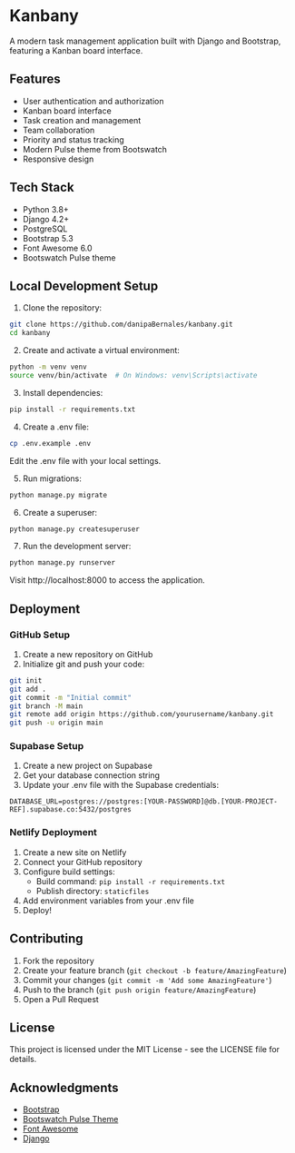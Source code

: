 # Kanbany

A modern task management application built with Django and Bootstrap, featuring a Kanban board interface.

## Features

- User authentication and authorization
- Kanban board interface
- Task creation and management
- Team collaboration
- Priority and status tracking
- Modern Pulse theme from Bootswatch
- Responsive design

## Tech Stack

- Python 3.8+
- Django 4.2+
- PostgreSQL
- Bootstrap 5.3
- Font Awesome 6.0
- Bootswatch Pulse theme

## Local Development Setup

1. Clone the repository:

```bash
git clone https://github.com/danipaBernales/kanbany.git
cd kanbany
```

2. Create and activate a virtual environment:

```bash
python -m venv venv
source venv/bin/activate  # On Windows: venv\Scripts\activate
```

3. Install dependencies:

```bash
pip install -r requirements.txt
```

4. Create a .env file:

```bash
cp .env.example .env
```

Edit the .env file with your local settings.

5. Run migrations:

```bash
python manage.py migrate
```

6. Create a superuser:

```bash
python manage.py createsuperuser
```

7. Run the development server:

```bash
python manage.py runserver
```

Visit http://localhost:8000 to access the application.

## Deployment

### GitHub Setup

1. Create a new repository on GitHub
2. Initialize git and push your code:

```bash
git init
git add .
git commit -m "Initial commit"
git branch -M main
git remote add origin https://github.com/yourusername/kanbany.git
git push -u origin main
```

### Supabase Setup

1. Create a new project on Supabase
2. Get your database connection string
3. Update your .env file with the Supabase credentials:

```
DATABASE_URL=postgres://postgres:[YOUR-PASSWORD]@db.[YOUR-PROJECT-REF].supabase.co:5432/postgres
```

### Netlify Deployment

1. Create a new site on Netlify
2. Connect your GitHub repository
3. Configure build settings:
   - Build command: `pip install -r requirements.txt`
   - Publish directory: `staticfiles`
4. Add environment variables from your .env file
5. Deploy!

## Contributing

1. Fork the repository
2. Create your feature branch (`git checkout -b feature/AmazingFeature`)
3. Commit your changes (`git commit -m 'Add some AmazingFeature'`)
4. Push to the branch (`git push origin feature/AmazingFeature`)
5. Open a Pull Request

## License

This project is licensed under the MIT License - see the LICENSE file for details.

## Acknowledgments

- [Bootstrap](https://getbootstrap.com/)
- [Bootswatch Pulse Theme](https://bootswatch.com/pulse/)
- [Font Awesome](https://fontawesome.com/)
- [Django](https://www.djangoproject.com/)
